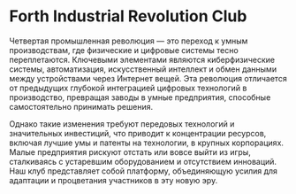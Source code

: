 # Forth Industrial Revolution Club

Четвертая промышленная революция — это переход к умным производствам, где физические и цифровые системы тесно переплетаются. Ключевыми элементами являются киберфизические системы, автоматизация, искусственный интеллект и обмен данными между устройствами через Интернет вещей. Эта революция отличается от предыдущих глубокой интеграцией цифровых технологий в производство, превращая заводы в умные предприятия, способные самостоятельно принимать решения.

Однако такие изменения требуют передовых технологий и значительных инвестиций, что приводит к концентрации ресурсов, включая лучшие умы  и патенты на технологии, в крупных корпорациях. Малые предприятия рискуют отстать или вовсе выйти из игры, сталкиваясь с устаревшим оборудованием и отсутствием инноваций. Наш клуб представляет собой платформу, объединяющую усилия для адаптации и процветания участников в эту новую эру.
